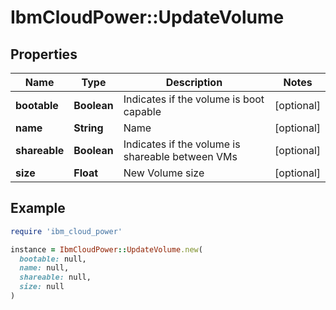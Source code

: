 # IbmCloudPower::UpdateVolume

## Properties

| Name | Type | Description | Notes |
| ---- | ---- | ----------- | ----- |
| **bootable** | **Boolean** | Indicates if the volume is boot capable | [optional] |
| **name** | **String** | Name | [optional] |
| **shareable** | **Boolean** | Indicates if the volume is shareable between VMs | [optional] |
| **size** | **Float** | New Volume size | [optional] |

## Example

```ruby
require 'ibm_cloud_power'

instance = IbmCloudPower::UpdateVolume.new(
  bootable: null,
  name: null,
  shareable: null,
  size: null
)
```

